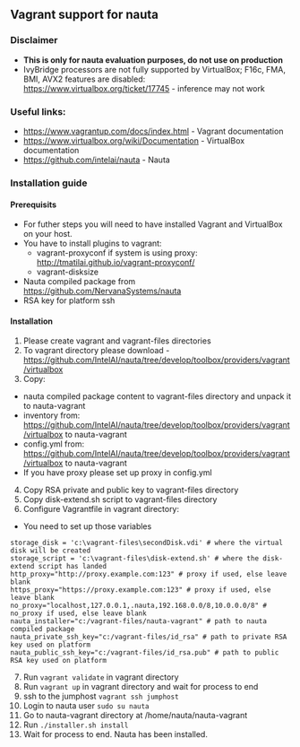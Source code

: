 ## Vagrant support for nauta

### Disclaimer 

* **This is only for nauta evaluation purposes, do not use on production**
* IvyBridge processors are not fully supported by VirtualBox; F16c, FMA, BMI, AVX2 features are disabled: https://www.virtualbox.org/ticket/17745 - inference may not work

### Useful links:

* https://www.vagrantup.com/docs/index.html - Vagrant documentation
* https://www.virtualbox.org/wiki/Documentation - VirtualBox documentation
* https://github.com/intelai/nauta - Nauta

### Installation guide

#### Prerequisits

* For futher steps you will need to have installed Vagrant and VirtualBox on your host.
* You have to install plugins to vagrant:
  * vagrant-proxyconf if system is using proxy: http://tmatilai.github.io/vagrant-proxyconf/
  * vagrant-disksize
* Nauta compiled package from https://github.com/NervanaSystems/nauta
* RSA key for platform ssh


#### Installation

1. Please create vagrant and vagrant-files directories
2. To vagrant directory please download - https://github.com/IntelAI/nauta/tree/develop/toolbox/providers/vagrant/virtualbox
3. Copy:
  * nauta compiled package content to vagrant-files directory and unpack it to nauta-vagrant
  * inventory from: https://github.com/IntelAI/nauta/tree/develop/toolbox/providers/vagrant/virtualbox to nauta-vagrant
  * config.yml from: https://github.com/IntelAI/nauta/tree/develop/toolbox/providers/vagrant/virtualbox to nauta-vagrant
  * If you have proxy please set up proxy in config.yml
4. Copy RSA private and public key to vagrant-files directory
5. Copy disk-extend.sh script to vagrant-files directory
6. Configure Vagrantfile in vagrant directory:
  * You need to set up those variables

  ```
  storage_disk = 'c:\vagrant-files\secondDisk.vdi' # where the virtual disk will be created
  storage_script = 'c:\vagrant-files\disk-extend.sh' # where the disk-extend script has landed
  http_proxy="http://proxy.example.com:123" # proxy if used, else leave blank
  https_proxy="https://proxy.example.com:123" # proxy if used, else leave blank
  no_proxy="localhost,127.0.0.1,.nauta,192.168.0.0/8,10.0.0.0/8" # no_proxy if used, else leave blank
  nauta_installer="c:/vagrant-files/nauta-vagrant" # path to nauta compiled package 
  nauta_private_ssh_key="c:/vagrant-files/id_rsa" # path to private RSA key used on platform
  nauta_public_ssh_key="c:/vagrant-files/id_rsa.pub" # path to public RSA key used on platform
  ```
7. Run `vagrant validate` in vagrant directory 
8. Run `vagrant up` in vagrant directory and wait for process to end
9. ssh to the jumphost `vagrant ssh jumphost`
10. Login to nauta user `sudo su nauta`
11. Go to nauta-vagrant directory at /home/nauta/nauta-vagrant
12. Run `./installer.sh install`
13. Wait for process to end. Nauta has been installed.

